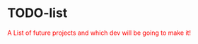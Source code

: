 # TODO-list
<style>
div {
  color: rgb(255, 0, 0);
  }
</style>
<div>
A List of future projects and which dev will be going to make it!
</div
